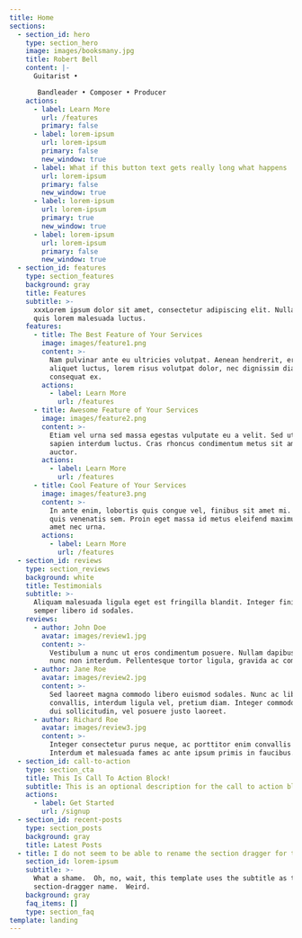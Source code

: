 ```yaml
---
title: Home
sections:
  - section_id: hero
    type: section_hero
    image: images/booksmany.jpg
    title: Robert Bell
    content: |-
      Guitarist •

       Bandleader • Composer • Producer
    actions:
      - label: Learn More
        url: /features
        primary: false
      - label: lorem-ipsum
        url: lorem-ipsum
        primary: false
        new_window: true
      - label: What if this button text gets really long what happens
        url: lorem-ipsum
        primary: false
        new_window: true
      - label: lorem-ipsum
        url: lorem-ipsum
        primary: true
        new_window: true
      - label: lorem-ipsum
        url: lorem-ipsum
        primary: false
        new_window: true
  - section_id: features
    type: section_features
    background: gray
    title: Features
    subtitle: >-
      xxxLorem ipsum dolor sit amet, consectetur adipiscing elit. Nullam a metus
      quis lorem malesuada luctus.
    features:
      - title: The Best Feature of Your Services
        image: images/feature1.png
        content: >-
          Nam pulvinar ante eu ultricies volutpat. Aenean hendrerit, eros sed
          aliquet luctus, lorem risus volutpat dolor, nec dignissim diam neque
          consequat ex.
        actions:
          - label: Learn More
            url: /features
      - title: Awesome Feature of Your Services
        image: images/feature2.png
        content: >-
          Etiam vel urna sed massa egestas vulputate eu a velit. Sed ut nisl nec
          sapien interdum luctus. Cras rhoncus condimentum metus sit amet
          auctor.
        actions:
          - label: Learn More
            url: /features
      - title: Cool Feature of Your Services
        image: images/feature3.png
        content: >-
          In ante enim, lobortis quis congue vel, finibus sit amet mi. Aenean
          quis venenatis sem. Proin eget massa id metus eleifend maximus sit
          amet nec urna.
        actions:
          - label: Learn More
            url: /features
  - section_id: reviews
    type: section_reviews
    background: white
    title: Testimonials
    subtitle: >-
      Aliquam malesuada ligula eget est fringilla blandit. Integer finibus
      semper libero id sodales. 
    reviews:
      - author: John Doe
        avatar: images/review1.jpg
        content: >-
          Vestibulum a nunc ut eros condimentum posuere. Nullam dapibus quis
          nunc non interdum. Pellentesque tortor ligula, gravida ac commodo eu.
      - author: Jane Roe
        avatar: images/review2.jpg
        content: >-
          Sed laoreet magna commodo libero euismod sodales. Nunc ac libero
          convallis, interdum ligula vel, pretium diam. Integer commodo sem at
          dui sollicitudin, vel posuere justo laoreet.
      - author: Richard Roe
        avatar: images/review3.jpg
        content: >-
          Integer consectetur purus neque, ac porttitor enim convallis vitae.
          Interdum et malesuada fames ac ante ipsum primis in faucibus.
  - section_id: call-to-action
    type: section_cta
    title: This Is Call To Action Block!
    subtitle: This is an optional description for the call to action block.
    actions:
      - label: Get Started
        url: /signup
  - section_id: recent-posts
    type: section_posts
    background: gray
    title: Latest Posts
  - title: I do not seem to be able to rename the section dragger for this FAQ
    section_id: lorem-ipsum
    subtitle: >-
      What a shame.  Oh, no, wait, this template uses the subtitle as the
      section-dragger name.  Weird.
    background: gray
    faq_items: []
    type: section_faq
template: landing
---
```


